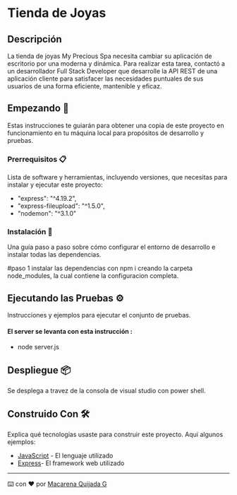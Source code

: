 # Tienda de Joyas

## Descripción
La tienda de joyas My Precious Spa necesita cambiar su aplicación de escritorio por una
moderna y dinámica. Para realizar esta tarea, contactó a un desarrollador Full Stack Developer
que desarrolle la API REST de una aplicación cliente para satisfacer las necesidades
puntuales de sus usuarios de una forma eficiente, mantenible y eficaz.
## Empezando 🚀

Estas instrucciones te guiarán para obtener una copia de este proyecto en funcionamiento en tu máquina local para propósitos de desarrollo y pruebas.

### Prerrequisitos 📋

Lista de software y herramientas, incluyendo versiones, que necesitas para instalar y ejecutar este proyecto:
- "express": "^4.19.2",
- "express-fileupload": "^1.5.0",
- "nodemon": "^3.1.0"
        
### Instalación 🔧

Una guía paso a paso sobre cómo configurar el entorno de desarrollo e instalar todas las dependencias.

#paso 1
instalar las dependencias con npm i creando la carpeta node_modules, la cual contiene la configuracion completa.

## Ejecutando las Pruebas ⚙️

Instrucciones y ejemplos para ejecutar el conjunto de pruebas.

####  El server se levanta con esta instrucción :

- node server.js

## Despliegue 📦

Se desplega a travez de la consola de visual studio con power shell.

## Construido Con 🛠️

Explica qué tecnologías usaste para construir este proyecto. Aquí algunos ejemplos:

- [JavaScript](https://developer.mozilla.org/en-US/docs/Web/JavaScript) - El lenguaje utilizado
- [Express](https://expressjs.com/en/5x/api.html)- El framework web utilizado

---

⌨️ con ❤️ por [Macarena Quijada G](https://github.com/MacarenaQuijadaG)

